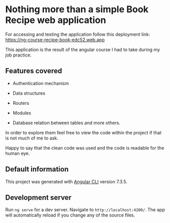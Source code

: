 # Nothing more than a simple Book Recipe web application

For accessing and testing the application follow this deployment link: https://ng-course-recipe-book-edc52.web.app

This application is the result of the angular course I had to take during my job practice.

## Features covered

- Authentication mechanism

- Data structures

- Routers 

- Modules

- Database relation between tables and more others.

In order to explore them feel free to view the code within the project if that is not much of me to ask.

Happy to say that the clean code was used and the code is readable for the human eye.


## Default information

This project was generated with [Angular CLI](https://github.com/angular/angular-cli) version 7.3.5.

## Development server

Run `ng serve` for a dev server. Navigate to `http://localhost:4200/`. The app will automatically reload if you change any of the source files.

